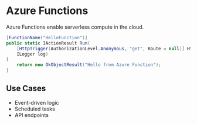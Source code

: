 # Azure Functions

Azure Functions enable serverless compute in the cloud.

```csharp
[FunctionName("HelloFunction")]
public static IActionResult Run(
    [HttpTrigger(AuthorizationLevel.Anonymous, "get", Route = null)] HttpRequest req,
    ILogger log)
{
    return new OkObjectResult("Hello from Azure Function");
}
```

## Use Cases

- Event-driven logic
- Scheduled tasks
- API endpoints
